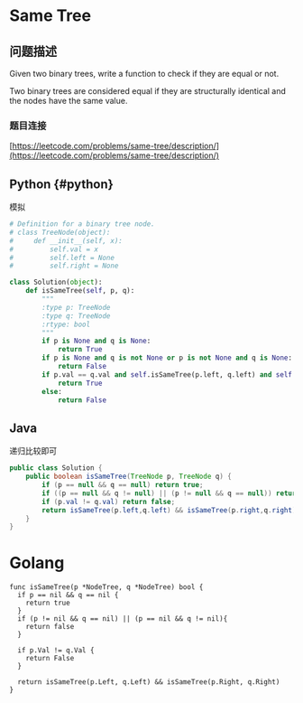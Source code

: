 # Same Tree

## 问题描述

Given two binary trees, write a function to check if they are equal or not.

Two binary trees are considered equal if they are structurally identical and the nodes have the same value.

### 题目连接

[https://leetcode.com/problems/same-tree/description/](https://leetcode.com/problems/same-tree/description/)

## Python {#python}

模拟

```python
# Definition for a binary tree node.
# class TreeNode(object):
#     def __init__(self, x):
#         self.val = x
#         self.left = None
#         self.right = None

class Solution(object):
    def isSameTree(self, p, q):
        """
        :type p: TreeNode
        :type q: TreeNode
        :rtype: bool
        """
        if p is None and q is None:
            return True
        if p is None and q is not None or p is not None and q is None:
            return False
        if p.val == q.val and self.isSameTree(p.left, q.left) and self.isSameTree(p.right, q.right):
            return True
        else:
            return False
```

## Java

递归比较即可

```java
public class Solution {
    public boolean isSameTree(TreeNode p, TreeNode q) {
        if (p == null && q == null) return true;
        if ((p == null && q != null) || (p != null && q == null)) return false;
        if (p.val != q.val) return false;
        return isSameTree(p.left,q.left) && isSameTree(p.right,q.right);
    }
}
```


# Golang

```Golang
func isSameTree(p *NodeTree, q *NodeTree) bool {
  if p == nil && q == nil {
    return true
  }
  if (p != nil && q == nil) || (p == nil && q != nil){
    return false
  }

  if p.Val != q.Val {
    return False
  }

  return isSameTree(p.Left, q.Left) && isSameTree(p.Right, q.Right)
}
```
